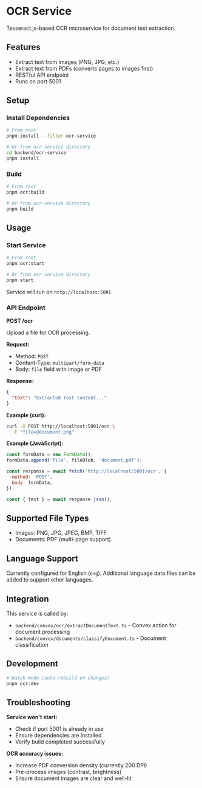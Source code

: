 # OCR Service

Tesseract.js-based OCR microservice for document text extraction.

## Features

- Extract text from images (PNG, JPG, etc.)
- Extract text from PDFs (converts pages to images first)
- RESTful API endpoint
- Runs on port 5001

## Setup

### Install Dependencies
```bash
# From root
pnpm install --filter ocr-service

# Or from ocr-service directory
cd backend/ocr-service
pnpm install
```

### Build
```bash
# From root
pnpm ocr:build

# Or from ocr-service directory
pnpm build
```

## Usage

### Start Service
```bash
# From root
pnpm ocr:start

# Or from ocr-service directory
pnpm start
```

Service will run on `http://localhost:5001`

### API Endpoint

**POST /ocr**

Upload a file for OCR processing.

**Request:**
- Method: `POST`
- Content-Type: `multipart/form-data`
- Body: `file` field with image or PDF

**Response:**
```json
{
  "text": "Extracted text content..."
}
```

**Example (curl):**
```bash
curl -X POST http://localhost:5001/ocr \
  -F "file=@document.png"
```

**Example (JavaScript):**
```javascript
const formData = new FormData();
formData.append('file', fileBlob, 'document.pdf');

const response = await fetch('http://localhost:5001/ocr', {
  method: 'POST',
  body: formData,
});

const { text } = await response.json();
```

## Supported File Types

- Images: PNG, JPG, JPEG, BMP, TIFF
- Documents: PDF (multi-page support)

## Language Support

Currently configured for English (`eng`). Additional language data files can be added to support other languages.

## Integration

This service is called by:
- `backend/convex/ocr/extractDocumentText.ts` - Convex action for document processing
- `backend/convex/documents/classifyDocument.ts` - Document classification

## Development

```bash
# Watch mode (auto-rebuild on changes)
pnpm ocr:dev
```

## Troubleshooting

**Service won't start:**
- Check if port 5001 is already in use
- Ensure dependencies are installed
- Verify build completed successfully

**OCR accuracy issues:**
- Increase PDF conversion density (currently 200 DPI)
- Pre-process images (contrast, brightness)
- Ensure document images are clear and well-lit
